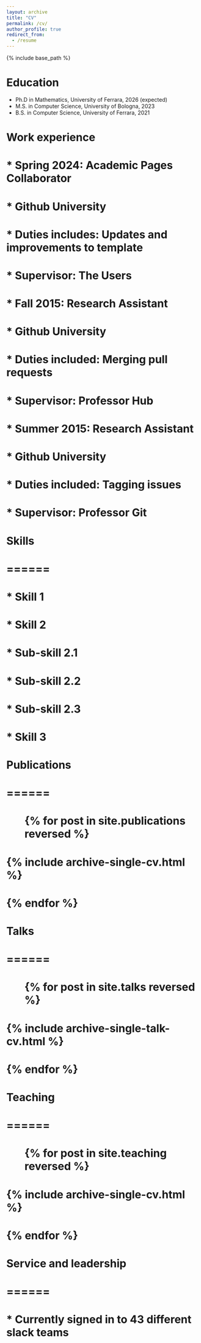 ```yaml
---
layout: archive
title: "CV"
permalink: /cv/
author_profile: true
redirect_from:
  - /resume
---
```


{% include base_path %}

Education
======
* Ph.D in Mathematics, University of Ferrara, 2026 (expected)
* M.S. in Computer Science, University of Bologna, 2023
* B.S. in Computer Science, University of Ferrara, 2021

Work experience
======
# * Spring 2024: Academic Pages Collaborator
#   * Github University
#   * Duties includes: Updates and improvements to template
#   * Supervisor: The Users
# 
# * Fall 2015: Research Assistant
#   * Github University
#   * Duties included: Merging pull requests
#   * Supervisor: Professor Hub
# 
# * Summer 2015: Research Assistant
#   * Github University
#   * Duties included: Tagging issues
#   * Supervisor: Professor Git
#   
# Skills
# ======
# * Skill 1
# * Skill 2
#   * Sub-skill 2.1
#   * Sub-skill 2.2
#   * Sub-skill 2.3
# * Skill 3
# 
# Publications
# ======
#   <ul>{% for post in site.publications reversed %}
#     {% include archive-single-cv.html %}
#   {% endfor %}</ul>
#   
# Talks
# ======
#   <ul>{% for post in site.talks reversed %}
#     {% include archive-single-talk-cv.html  %}
#   {% endfor %}</ul>
#   
# Teaching
# ======
#   <ul>{% for post in site.teaching reversed %}
#     {% include archive-single-cv.html %}
#   {% endfor %}</ul>
#   
# Service and leadership
# ======
# * Currently signed in to 43 different slack teams
